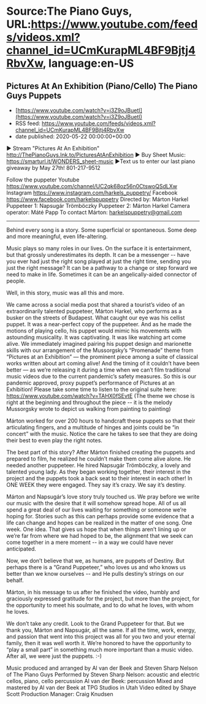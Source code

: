 # Source:The Piano Guys, URL:https://www.youtube.com/feeds/videos.xml?channel_id=UCmKurapML4BF9Bjtj4RbvXw, language:en-US

## Pictures At An Exhibition (Piano/Cello) The Piano Guys Puppets
 - [https://www.youtube.com/watch?v=i3Z9oJBuetI](https://www.youtube.com/watch?v=i3Z9oJBuetI)
 - RSS feed: https://www.youtube.com/feeds/videos.xml?channel_id=UCmKurapML4BF9Bjtj4RbvXw
 - date published: 2020-05-22 00:00:00+00:00

► Stream "Pictures At An Exhibition" http://ThePianoGuys.lnk.to/PicturesAtAnExhibition
► Buy Sheet Music: https://smarturl.it/WONDERS_sheet-music
►Text us to enter our last piano giveaway by May 27th! 801-217-9512 

Follow the puppeter
Youtube
https://www.youtube.com/channel/UC2qk68oz56n0CtswoQSdLXw
Instagram
https://www.instagram.com/harkels_puppetry/
Facebook
https://www.facebook.com/harkelspuppetry
Directed by: Márton Harkel
Puppeteer 1: Napsugár Trömböczky
Puppeteer 2: Márton Harkel
Camera operator: Máté Papp
To contact Márton: harkelspuppetry@gmail.com
____________________________
Behind every song is a story. Some superficial or spontaneous. Some deep and more meaningful, even life-altering.

Music plays so many roles in our lives. On the surface it is entertainment, but that grossly underestimates its depth. 
It can be a messenger -- have you ever had just the right song played at just the right time, sending you just the right message? 
It can be a pathway to a change or step forward we need to make in life. 
Sometimes it can be an angelically-aided connector of people.

Well, in this story, music was all this and more.

We came across a social media post that shared a tourist’s video of an extraordinarily talented puppeteer, Márton Harkel, who performs as a busker on the streets of Budapest. What caught our eye was his cellist puppet. It was a near-perfect copy of the puppeteer. And as he made the motions of playing cello, his puppet would mimic his movements with astounding musicality. It was captivating. It was like watching art come alive. We immediately imagined pairing his puppet design and marionette skills with our arrangement of the Mussorgsky’s “Promenade” theme from “Pictures at an Exhibition” — the prominent piece among a suite of classical works written about art coming alive! And the timing of it couldn’t have been better — as we’re releasing it during a time when we can’t film traditional music videos due to the current pandemic’s safety measures. So this is our pandemic approved, proxy puppet’s performance of Pictures at an Exhibition! Please take some time to listen to the original suite here: https://www.youtube.com/watch?v=TAHX0fSEvtE (The theme we chose is right at the beginning and throughout the piece -- it is the melody Mussorgsky wrote to depict us walking from painting to painting)

Márton worked for over 200 hours to handcraft these puppets so that their articulating fingers, and a multitude of hinges and joints could be “in concert” with the music. Notice the care he takes to see that they are doing their best to even play the right notes.

The best part of this story? After Márton finished creating the puppets and prepared to film, he realized he couldn’t make them come alive alone. He needed another puppeteer. He hired Napsugár Trömböczky, a lovely and talented young lady. As they began working together, their interest in the project and the puppets took a back seat to their interest in each other! In ONE WEEK they were engaged. They say it’s crazy. We say it’s destiny.

Márton and Napsugár’s love story truly touched us. We pray before we write our music with the desire that it will somehow spread hope. All of us all spend a great deal of our lives waiting for something or someone we’re hoping for. Stories such as this can perhaps provide some evidence that a life can change and hopes can be realized in the matter of one song. One week. One idea. That gives us hope that when things aren’t lining up or we’re far from where we had hoped to be, the alignment that we seek can come together in a mere moment --  in a way we could have never anticipated. 

Now, we don’t believe that we, as humans, are puppets of Destiny. But perhaps there is a “Grand Puppeteer,” who loves us and who knows us better than we know ourselves -- and He pulls destiny’s strings on our behalf.

Márton, in his message to us after he finished the video, humbly and graciously expressed gratitude for the project, but more than the project, for the opportunity to meet his soulmate, and to do what he loves, with whom he loves.

We don’t take any credit. Look to the Grand Puppeteer for that. But we thank you, Márton and Napsugár, all the same. If all the time, work, energy, and passion that went into this project was all for you two and your eternal family, then it was well worth it. We’re honored to have the opportunity to “play a small part” in something much more important than a music video. After all, we were just the puppets. :-)
 
Music produced and arranged by Al van der Beek and Steven Sharp Nelson of The Piano Guys
Performed by
Steven Sharp Nelson: acoustic and electric cellos, piano, cello percussion
Al van der Beek: percussion
Mixed and mastered by Al van der Beek at TPG Studios in Utah
Video edited by Shaye Scott
Production Manager: Craig Knudsen

